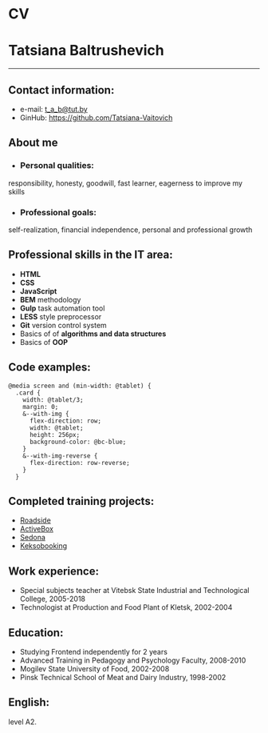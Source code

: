 # CV

# Tatsiana Baltrushevich
---

## Contact information:
* e-mail: t_a_b@tut.by
* GinHub: https://github.com/Tatsiana-Vaitovich

## About me
* ### Personal qualities:
responsibility, honesty, goodwill, fast learner, eagerness to improve my skills

* ###  Professional goals:
self-realization, financial independence, personal and professional growth

## Professional skills in the IT area:
* **HTML**
* **CSS**
* **JavaScript**
* **BEM** methodology 
* **Gulp** task automation tool
* **LESS** style preprocessor
* **Git** version control system
* Basics of of **algorithms and data structures**
* Basics of **OOP**

## Сode examples: 
```
@media screen and (min-width: @tablet) {
  .card {
    width: @tablet/3;
    margin: 0;
    &--with-img {
      flex-direction: row;
      width: @tablet;
      height: 256px;
      background-color: @bc-blue;
    }
    &--with-img-reverse {
      flex-direction: row-reverse;
    }
  }

```

## Completed training projects:
* [Roadside](https://github.com/Tatsiana-Vaitovich/Roadside)
* [ActiveBox](https://github.com/Tatsiana-Vaitovich/ActiveBox)
* [Sedona](https://github.com/Tatsiana-Vaitovich/sedona)
* [Keksobooking](https://github.com/Tatsiana-Vaitovich/keksobooking)

## Work experience: 
* Special subjects teacher at Vitebsk State Industrial and Technological College, 2005-2018
* Technologist at Production and Food Plant of Kletsk, 2002-2004

## Education: 
* Studying Frontend independently for 2 years
* Advanced Training in Pedagogy and Psychology Faculty, 2008-2010
* Mogilev State University of Food, 2002-2008
* Pinsk Technical School of Meat and Dairy Industry, 1998-2002

## English: 
level A2. 